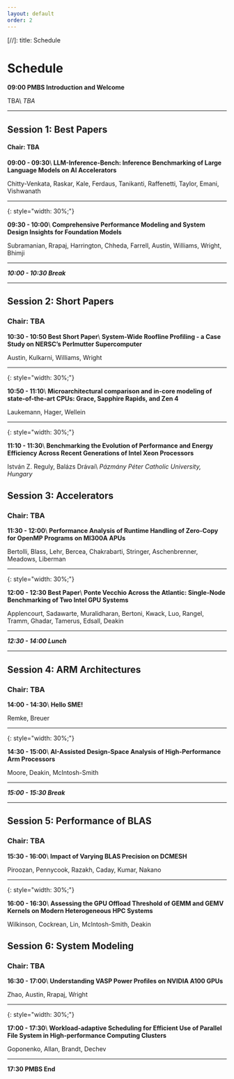 ```yaml
---
layout: default
order: 2
---
```


[//]: title: Schedule 

# Schedule

**09:00 PMBS Introduction and Welcome**

TBA\\
_TBA_

---

## Session 1: Best Papers
#### Chair: TBA

**09:00 - 09:30**\\
**LLM-Inference-Bench: Inference Benchmarking of Large Language Models on AI Accelerators**

Chitty-Venkata, Raskar, Kale, Ferdaus, Tanikanti, Raffenetti, Taylor, Emani, Vishwanath

---
{: style="width: 30%;"}

**09:30 - 10:00**\\
**Comprehensive Performance Modeling and System Design Insights for Foundation Models**

Subramanian, Rrapaj, Harrington, Chheda, Farrell, Austin, Williams, Wright, Bhimji

---

***10:00 - 10:30 Break***

---

## Session 2: Short Papers
### Chair: TBA

**10:30 - 10:50 Best Short Paper**\\
**System-Wide Roofline Profiling - a Case Study on NERSC’s Perlmutter Supercomputer**

Austin, Kulkarni, Williams, Wright

---
{: style="width: 30%;"}

**10:50 - 11:10**\\
**Microarchitectural comparison and in-core modeling of state-of-the-art CPUs: Grace, Sapphire Rapids, and Zen 4**

Laukemann, Hager, Wellein

---
{: style="width: 30%;"}

**11:10 - 11:30**\\
**Benchmarking the Evolution of Performance and Energy Efficiency Across Recent Generations of Intel Xeon Processors**

István Z. Reguly, Balázs Drávai\\
_Pázmány Péter Catholic University, Hungary_

## Session 3: Accelerators
### Chair: TBA

**11:30 - 12:00**\\
**Performance Analysis of Runtime Handling of Zero-Copy for OpenMP Programs on MI300A APUs**

Bertolli, Blass, Lehr, Bercea, Chakrabarti, Stringer, Aschenbrenner, Meadows, Liberman

---
{: style="width: 30%;"}

**12:00 - 12:30 Best Paper**\\
**Ponte Vecchio Across the Atlantic: Single-Node Benchmarking of Two Intel GPU Systems**

Applencourt, Sadawarte, Muralidharan, Bertoni, Kwack, Luo, Rangel, Tramm, Ghadar, Tamerus, Edsall, Deakin

---

***12:30 - 14:00 Lunch***

---

## Session 4: ARM Architectures
### Chair: TBA

**14:00 - 14:30**\\
**Hello SME!**

Remke, Breuer

---
{: style="width: 30%;"}

**14:30 - 15:00**\\
**AI-Assisted Design-Space Analysis of High-Performance Arm Processors**

Moore, Deakin, McIntosh-Smith

---

***15:00 - 15:30 Break***

---

## Session 5: Performance of BLAS
### Chair: TBA

**15:30 - 16:00**\\
**Impact of Varying BLAS Precision on DCMESH**

Piroozan, Pennycook, Razakh, Caday, Kumar, Nakano

---
{: style="width: 30%;"}

**16:00 - 16:30**\\
**Assessing the GPU Offload Threshold of GEMM and GEMV Kernels on Modern Heterogeneous HPC Systems**

Wilkinson, Cockrean, Lin, McIntosh-Smith, Deakin

## Session 6: System Modeling
### Chair: TBA

**16:30 - 17:00**\\
**Understanding VASP Power Profiles on NVIDIA A100 GPUs**

Zhao, Austin, Rrapaj, Wright

---
{: style="width: 30%;"}

**17:00 - 17:30**\\
**Workload-adaptive Scheduling for Efficient Use of Parallel File System in High-performance Computing Clusters**

Goponenko, Allan, Brandt, Dechev

---

**17:30 PMBS End**

